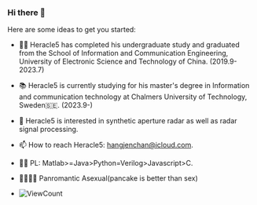 ### Hi there 👋

Here are some ideas to get you started:
- 👨‍💻 Heracle5 has completed his undergraduate study and graduated from the School of Information and Communication Engineering, University of Electronic Science and Technology of China. (2019.9-2023.7)
- 📚 Heracle5 is currently studying for his master's degree in Information and communication technology at Chalmers University of Technology, Sweden🇸🇪. (2023.9-)
- 📕 Heracle5 is interested in synthetic aperture radar as well as radar signal processing.
- 📫 How to reach Heracle5: hangjenchan@icloud.com.
- ✍🏻 PL: Matlab>=Java>Python=Verilog>Javascript>C.
- 🖤🐘🤍💜 Panromantic Asexual(pancake is better than sex)

- ![ViewCount](https://views.whatilearened.today/views/github/UyGq5tzfrB4M/views.svg)





